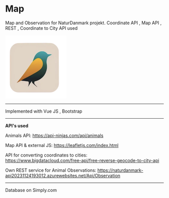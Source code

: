 # Map
Map and Observation for NaturDanmark projekt. Coordinate API , Map API , REST , Coordinate to City API used

<img src="fotos/logo.png" alt="logo" style="height: 200px;">

_______________________________________________________
Implemented with Vue JS , Bootstrap
_______________________________________________________
**API's used**

Animals API:
https://api-ninjas.com/api/animals

Map API & external JS:
https://leafletjs.com/index.html


API for converting coordinates to cities:
https://www.bigdatacloud.com/free-api/free-reverse-geocode-to-city-api

Own REST service for Animal Observations:
https://naturdanmark-api20231124193012.azurewebsites.net/Api/Observation

_________________________________________________________________

Database on Simply.com
